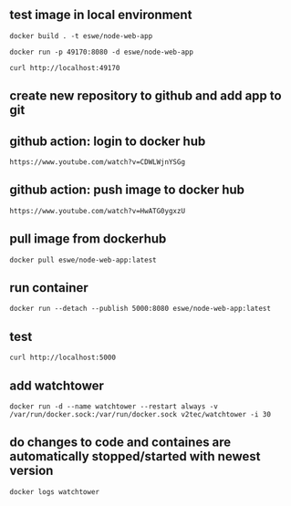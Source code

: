 ## test image in local environment

    docker build . -t eswe/node-web-app

    docker run -p 49170:8080 -d eswe/node-web-app

    curl http://localhost:49170

## create new repository to github and add app to git 

## github action: login to docker hub 
    
    https://www.youtube.com/watch?v=CDWLWjnYSGg

## github action: push image to docker hub 

    https://www.youtube.com/watch?v=HwATG0ygxzU

## pull image from dockerhub

    docker pull eswe/node-web-app:latest

## run container
    
    docker run --detach --publish 5000:8080 eswe/node-web-app:latest

## test 

    curl http://localhost:5000

## add watchtower 

    docker run -d --name watchtower --restart always -v /var/run/docker.sock:/var/run/docker.sock v2tec/watchtower -i 30

## do changes to code and containes are automatically stopped/started with newest version

    docker logs watchtower